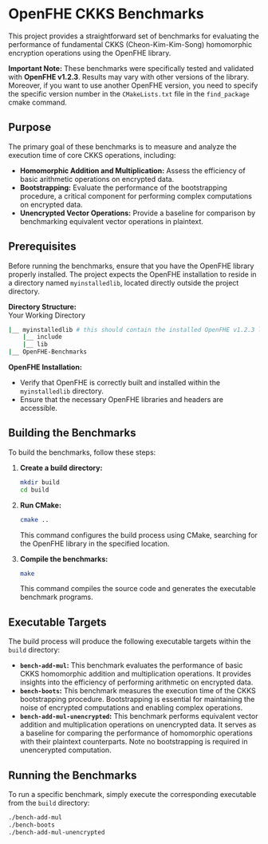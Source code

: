 # OpenFHE CKKS Benchmarks

This project provides a straightforward set of benchmarks for evaluating the performance of fundamental CKKS (Cheon-Kim-Kim-Song) homomorphic encryption operations using the OpenFHE library.

**Important Note:** These benchmarks were specifically tested and validated with **OpenFHE v1.2.3**. Results may vary with other versions of the library. Moreover, if you want to use another OpenFHE version, you need to specify the specific version number in the `CMakeLists.txt` file in the `find_package` cmake command.


## Purpose

The primary goal of these benchmarks is to measure and analyze the execution time of core CKKS operations, including:

* **Homomorphic Addition and Multiplication:** Assess the efficiency of basic arithmetic operations on encrypted data.
* **Bootstrapping:** Evaluate the performance of the bootstrapping procedure, a critical component for performing complex computations on encrypted data.
* **Unencrypted Vector Operations:** Provide a baseline for comparison by benchmarking equivalent vector operations in plaintext.

## Prerequisites

Before running the benchmarks, ensure that you have the OpenFHE library properly installed. The project expects the OpenFHE installation to reside in a directory named `myinstalledlib`, located directly outside the project directory.

**Directory Structure:**  
Your Working Directory
```bash  
|__ myinstalledlib # this should contain the installed OpenFHE v1.2.3 library  
    |__ include  
    |__ lib  
|__ OpenFHE-Benchmarks  
```

**OpenFHE Installation:**

* Verify that OpenFHE is correctly built and installed within the `myinstalledlib` directory.
* Ensure that the necessary OpenFHE libraries and headers are accessible.

## Building the Benchmarks

To build the benchmarks, follow these steps:

1.  **Create a build directory:**

    ```bash
    mkdir build
    cd build
    ```

2.  **Run CMake:**

    ```bash
    cmake ..
    ```

    This command configures the build process using CMake, searching for the OpenFHE library in the specified location.

3.  **Compile the benchmarks:**

    ```bash
    make
    ```

    This command compiles the source code and generates the executable benchmark programs.

## Executable Targets

The build process will produce the following executable targets within the `build` directory:

* **`bench-add-mul`:** This benchmark evaluates the performance of basic CKKS homomorphic addition and multiplication operations. It provides insights into the efficiency of performing arithmetic on encrypted data.
* **`bench-boots`:** This benchmark measures the execution time of the CKKS bootstrapping procedure. Bootstrapping is essential for maintaining the noise of encrypted computations and enabling complex operations.
* **`bench-add-mul-unencrypted`:** This benchmark performs equivalent vector addition and multiplication operations on unencrypted data. It serves as a baseline for comparing the performance of homomorphic operations with their plaintext counterparts. Note no bootstrapping is required in unencerypted computation.

## Running the Benchmarks

To run a specific benchmark, simply execute the corresponding executable from the `build` directory:

```bash
./bench-add-mul
./bench-boots
./bench-add-mul-unencrypted